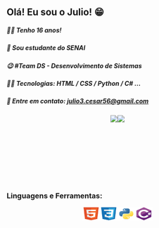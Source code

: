 ## Olá! Eu sou o Julio! 😁

##### 👨‍🎓 Tenho 16 anos!
##### 📘 Sou estudante do SENAI
##### 😉 #Team DS - Desenvolvimento de Sistemas
##### 👨‍💻 Tecnologias: HTML / CSS / Python / C# ...
##### 🧾 Entre em contato: julio3.cesar56@gmail.com‎ ‎ 

<div style="display: flex; justify-content: center; align-items: center;">
  <img height="150em"  src="https://github-readme-stats.vercel.app/api?username=JulioFavoretti&show_icons=false&theme=radical&include_all_commits=true&count_private=true"/>
  <img height="150em"  src="https://github-readme-stats.vercel.app/api/top-langs/?username=JulioFavoretti&layout=compact&langs_count=16&theme=radical"/>
</div>

### Linguagens e Ferramentas:
<div style="display: flex; justify-content: center; align-items: center;">
  <img align="center" alt="Julio-HTML" height="30" width="40" src="https://raw.githubusercontent.com/devicons/devicon/master/icons/html5/html5-original.svg">
  <img align="center" alt="Julio-CSS" height="30" width="40" src="https://raw.githubusercontent.com/devicons/devicon/master/icons/css3/css3-original.svg">
  <img align="center" alt="Julio-Python" height="30" width="40" src="https://raw.githubusercontent.com/devicons/devicon/master/icons/python/python-original.svg">
  <img align="center" alt="Julio-Csharp" height="30" width="40" src="https://raw.githubusercontent.com/devicons/devicon/master/icons/csharp/csharp-original.svg">
</div>


